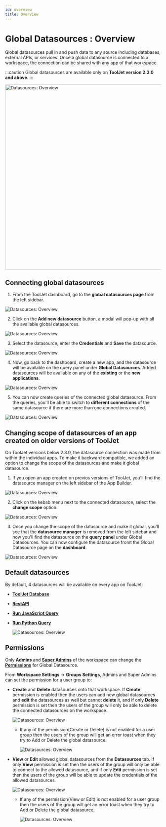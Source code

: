 ```yaml
---
id: overview
title: Overview
---
```


# Global Datasources : Overview

Global datasources pull in and push data to any source including databases, external APIs, or services. Once a global datasource is connected to a workspace, the connection can be shared with any app of that workspace.

:::caution
Global datasources are available only on **ToolJet version 2.3.0 and above**.
:::

<div style={{textAlign: 'center'}}>

<img className="screenshot-full" src="/img/datasource-reference/overview/overview.png" alt="Datasources: Overview" width="600"/>

</div>

## Connecting global datasources

1. From the ToolJet dashboard, go to the **global datasources page** from the left sidebar.
  <div style={{textAlign: 'center'}}>

  <img className="screenshot-full" src="/img/datasource-reference/newui/overview/global.png" alt="Datasources: Overview" />

  </div>

2. Click on the **Add new datasource** button, a modal will pop-up with all the available global datasources.
  <div style={{textAlign: 'center'}}>

  <img className="screenshot-full" src="/img/datasource-reference/newui/overview/popup.png" alt="Datasources: Overview" />

  </div>

3. Select the datasource, enter the **Credentials** and **Save** the datasource.
  <div style={{textAlign: 'center'}}>

  <img className="screenshot-full" src="/img/datasource-reference/newui/overview/connection.png" alt="Datasources: Overview" />

  </div>

4. Now, go back to the dashboard, create a new app, and the datasource will be available on the query panel under **Global Datasources**. Added datasources will be available on any of the **existing** or the **new applications**.
  <div style={{textAlign: 'center'}}>

  <img className="screenshot-full" src="/img/datasource-reference/overview/globalquery.png" alt="Datasources: Overview" />

  </div>

5. You can now create queries of the connected global datasource. From the queries, you'll be able to switch to **different connections** of the same datasource if there are more than one connections created.
  <div style={{textAlign: 'center'}}>

  <img className="screenshot-full" src="/img/datasource-reference/overview/switch.png" alt="Datasources: Overview" />

  </div>

## Changing scope of datasources of an app created on older versions of ToolJet

On ToolJet versions below 2.3.0, the datasource connection was made from within the individual apps. To make it backward compatible, we added an option to change the scope of the datasources and make it global datasource.

1. If you open an app created on previos versions of ToolJet, you'll find the datasource manager on the left sidebar of the App Builder.
  <div style={{textAlign: 'center'}}>

  <img className="screenshot-full" src="/img/datasource-reference/overview/leftsidebar.png" alt="Datasources: Overview" />

  </div>

2. Click on the kebab menu next to the connected datasource, select the **change scope** option.
  <div style={{textAlign: 'center'}}>

  <img className="screenshot-full" src="/img/datasource-reference/overview/changescope.png" alt="Datasources: Overview" />

  </div>

3. Once you change the scope of the datasource and make it global, you'll see that the **datasource manager** is removed from the left sidebar and now you'll find the datasource on the **query panel** under Global Datasources. You can now configure the datasource fromt the Global Datasource page on the **dashboard**.
  <div style={{textAlign: 'center'}}>

  <img className="screenshot-full" src="/img/datasource-reference/overview/queryadd.png" alt="Datasources: Overview" />

  </div>


## Default datasources

By default, 4 datasources will be available on every app on ToolJet:
- **[ToolJet Database](/docs/tooljet-database/)**
- **[RestAPI](/docs/data-sources/restapi/)**
- **[Run JavaScript Query](/docs/data-sources/run-js/)**
- **[Run Python Query](/docs/data-sources/run-py/)**

  <div style={{textAlign: 'center'}}>

  <img className="screenshot-full" src="/img/datasource-reference/overview/default.png" alt="Datasources: Overview" />

  </div>

## Permissions

Only **Admins** and **[Super Admins](/docs/Enterprise/superadmin)** of the workspace can change the **[Permissions](/docs/tutorial/manage-users-groups#group-properties)** for Global Datasource. 

From **Workspace Settings** -> **Groups Settings**, Admins and Super Admins can set the permission for a user group to:

- **Create** and **Delete** datasources onto that workspace. If **Create** permission is enabled then the users can add new global datasources and **edit** the datasources as well but cannot **delete** it, and if only **Delete** permission is set then the users of the group will only be able to delete the connected datasources on the workspace.
  <div style={{textAlign: 'center'}}>

  <img className="screenshot-full" src="/img/datasource-reference/overview/create.png" alt="Datasources: Overview" />

  </div>

  - If any of the permission(Create or Delete) is not enabled for a user group then the users of the group will get an error toast when they try to Add or Delete the global datasource.
    <div style={{textAlign: 'center'}}>

    <img className="screenshot-full" src="/img/datasource-reference/overview/error.png" alt="Datasources: Overview" />

    </div>

- **View** or **Edit** allowed global datasources from the **Datasources** tab. If only **View** permission is set then the users of the group will only be able to connect to the allowed datasource, and if only **Edit** permission is set then the users of the group will be able to update the credentials of the allowed datasources.
  <div style={{textAlign: 'center'}}>

  <img className="screenshot-full" src="/img/datasource-reference/overview/view.png" alt="Datasources: Overview" />

  </div>

  - If any of the permission(View or Edit) is not enabled for a user group then the users of the group will get an error toast when they try to Add or Delete the global datasource.
    <div style={{textAlign: 'center'}}>

    <img className="screenshot-full" src="/img/datasource-reference/overview/edit.png" alt="Datasources: Overview" />

    </div>


